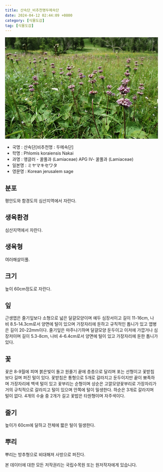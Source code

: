 ```yaml
---
title: 산속단_비추천명두메속단
date: 2024-04-12 02:44:09 +0800
category: [식물도감]
tag: [식물도감]
---
```




![산속단[비추천명 : 두메속단]](/assets/img/fileUpload/plants/basic/Labiatae/Phlomis/16025/16025_1_th2.jpg)
- 국명 : 산속단[비추천명 : 두메속단]
- 학명 : Phlomis koraiensis Nakai
- 과명 : 앵글러 - 꿀풀과 (Lamiaceae) APG Ⅳ- 꿀풀과 (Lamiaceae)
- 일본명 : ミヤマキセワタ
- 영문명 : Korean jerusalem sage


## 분포
평안도와 함경도의 심산지역에서 자란다.
## 생육환경
심산지역에서 자란다.
## 생육형
여러해살이풀.
## 크기
높이 60cm정도로 자란다.
## 잎
근생엽은 줄기잎보다 소형으로 넓은 달걀모양이며 예두 심장서이고 길이 11-16cm, 나비 8.5-14.3cm로서 양면에 털이 있으며 가장자리에 둔하고 규칙적인 톱니가 있고 엽병은 길이 20-22mm이다. 줄기잎은 마주나기하며 달걀모양 둔두이고 이저에 가깝거나 심장저이며 길이 5.3-8cm, 나비 4-6.4cm로서 양면에 털이 있고 가장자리에 둔한 톱니가 있다.
## 꽃
꽃은 8-9월에 피며 붉은빛이 돌고 원줄기 끝에 층층으로 달리며 포는 선형이고 꽃받침보다 길며 퍼진 털이 있다. 꽃받침은 통형으로 5개로 갈라지고 둔두이지만 끝이 뾰족하며 가장자리에 백색 털이 있고 꽃부리는 순형이며 상순은 고깔모양꽃부리로 가장자리가 거의 규칙적으로 갈라지고 털이 있으며 안쪽에 털이 밀생한다. 하순은 3개로 갈라지며 털이 없다. 4개의 수술 중 2개가 길고 꽃밥은 타원형이며 자주색이다.
## 줄기
높이가 60cm에 달하고 전체에 짧은 털이 밀생한다.
## 뿌리
뿌리는 방추형으로 비대해져 사방으로 퍼진다.






본 데이터에 대한 모든 저작권리는 국립수목원 또는 원저작자에게 있습니다.
